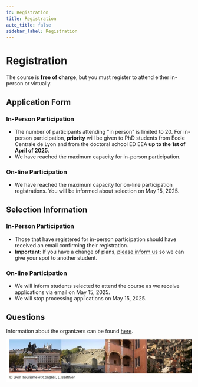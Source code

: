 ```yaml
---
id: Registration
title: Registration
auto_title: false
sidebar_label: Registration
---
```


# Registration

The course is **free of charge**, but you must register to attend either in-person or virtually.

## Application Form
### In-Person Participation
- The number of participants attending "in person" is limited to 20. For in-person participation, **priority** will be given to PhD students from Ecole Centrale de Lyon and from the doctoral school ED EEA **up to the 1st of April of 2025**.
- We have reached the maximum capacity for in-person participation. 

### On-line Participation
- We have reached the maximum capacity for on-line participation registrations. You will be informed about selection on May 15, 2025.

## Selection Information
### In-Person Participation
- Those that have registered for in-person participation should have received an email confirming their registration.
- **Important**: If you have a change of plans, [please inform us](./07_Contact-and-Info.md) so we can give your spot to another student.

### On-line Participation
- We will inform students selected to attend the course as we receive applications via email on May 15, 2025.
- We will stop processing applications on May 15, 2025.

## Questions
Information about the organizers can be found [here](./05_Registration.md).


<img src="./assets/footer.jpg" width=600>